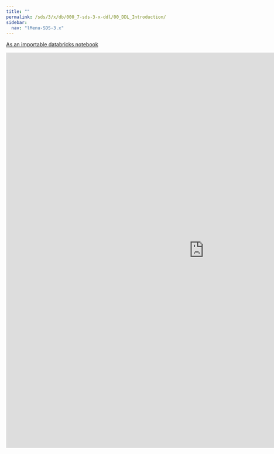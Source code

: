 ```yaml
---
title: ""
permalink: /sds/3/x/db/000_7-sds-3-x-ddl/00_DDL_Introduction/
sidebar:
  nav: "lMenu-SDS-3.x"
---
```


[As an importable databricks notebook](https://lamastex.github.io/scalable-data-science/sds/3/x/db/000_7-sds-3-x-ddl/00_DDL_Introduction.html)

<iframe src="https://lamastex.github.io/scalable-data-science/sds/3/x/db/000_7-sds-3-x-ddl/00_DDL_Introduction.html" width="1080" height="1080" frameborder="0"></iframe>
